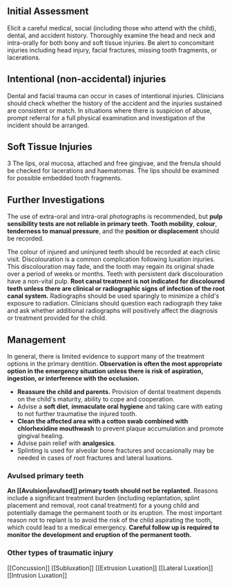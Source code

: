 ## Initial Assessment
Elicit a careful medical, social (including those who attend with the child), dental, and accident history. Thoroughly examine the head and neck and intra-orally for both bony and soft tissue injuries. Be alert to concomitant injuries including head injury, facial fractures, missing tooth fragments, or lacerations.

## Intentional (non-accidental) injuries
Dental and facial trauma can occur in cases of intentional injuries. Clinicians should check whether the history of the accident and the injuries sustained are consistent or match. In situations where there is suspicion of abuse, prompt referral for a full physical examination and investigation of the incident should be arranged.

## Soft Tissue Injuries
3 The lips, oral mucosa, attached and free gingivae, and the frenula should be checked for lacerations and haematomas. The lips should be examined for possible embedded tooth fragments.

## Further Investigations
The use of extra-oral and intra-oral photographs is recommended, but **pulp sensibility tests are not reliable in primary teeth**. **Tooth mobility**, **colour**, **tenderness to manual pressure**, and the **position or displacement** should be recorded. 

The colour of injured and uninjured teeth should be recorded at each clinic visit. Discolouration is a common complication following luxation injuries. This discolouration may fade, and the tooth may regain its original shade over a period of weeks or months. Teeth with persistent dark discolouration have a non-vital pulp. **Root canal treatment is not indicated for discoloured teeth unless there are clinical or radiographic signs of infection of the root canal system.** Radiographs should be used sparingly to minimize a child's exposure to radiation. Clinicians should question each radiograph they take and ask whether additional radiographs will positively affect the diagnosis or treatment provided for the child.

## Management
In general, there is limited evidence to support many of the treatment options in the primary dentition. **Observation is often the most appropriate option in the emergency situation unless there is risk of aspiration, ingestion, or interference with the occlusion.**

* **Reassure the child and parents.** Provision of dental treatment depends on the child's maturity, ability to cope and cooperation.
* Advise a **soft diet**, **immaculate oral hygiene** and taking care with eating to not further traumatise the injured tooth.
* **Clean the affected area with a cotton swab combined with chlorhexidine mouthwash** to prevent plaque accumulation and promote gingival healing.
* Advise pain relief with **analgesics**.
* Splinting is used for alveolar bone fractures and occasionally may be needed in cases of root fractures and lateral luxations.

### Avulsed primary teeth
**An [[Avulsion|avulsed]] primary tooth should not be replanted.** Reasons include a significant treatment burden (including replantation, splint placement and removal, root canal treatment) for a young child and potentially damage the permanent tooth or its eruption. The most important reason not to replant is to avoid the risk of the child aspirating the tooth, which could lead to a medical emergency. **Careful follow up is required to monitor the development and eruption of the permanent tooth.**

### Other types of traumatic injury
[[Concussion]]
[[Subluxation]]
[[Extrusion Luxation]]
[[Lateral Luxation]]
[[Intrusion Luxation]]
